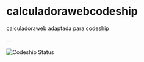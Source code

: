 calculadorawebcodeship
======================

calculadoraweb adaptada para codeship

...

![Codeship Status](https://www.codeship.io/projects/a4e8c7c0-c8f8-0131-565c-0aa441330e83/status)
